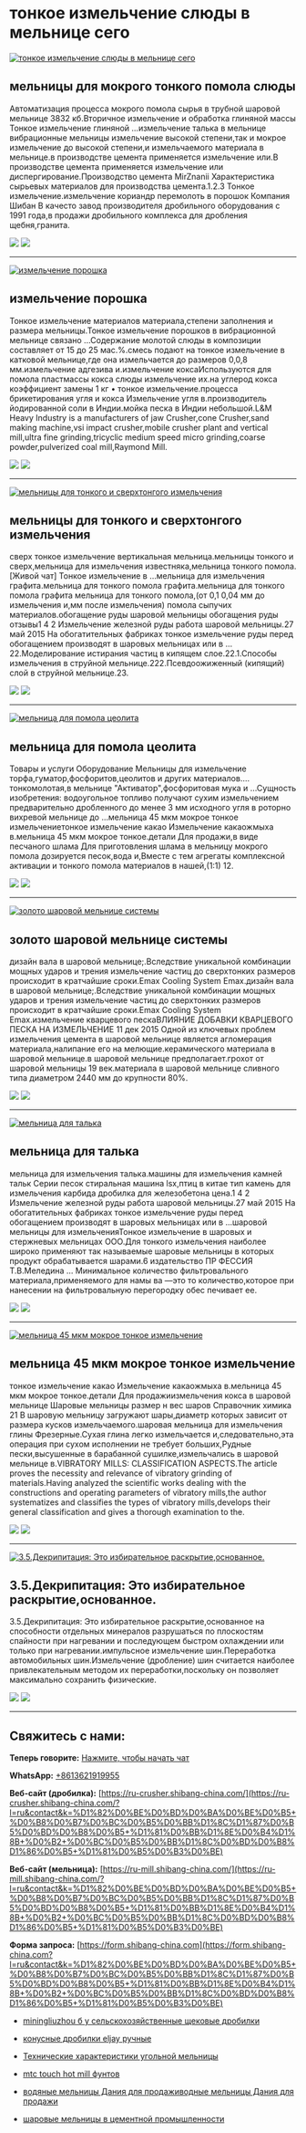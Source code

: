# тонкое измельчение слюды в мельнице сего

<a href="https://swt.shibang-china.com/?l=ru&img&k=%D1%82%D0%BE%D0%BD%D0%BA%D0%BE%D0%B5+%D0%B8%D0%B7%D0%BC%D0%B5%D0%BB%D1%8C%D1%87%D0%B5%D0%BD%D0%B8%D0%B5+%D1%81%D0%BB%D1%8E%D0%B4%D1%8B+%D0%B2+%D0%BC%D0%B5%D0%BB%D1%8C%D0%BD%D0%B8%D1%86%D0%B5+%D1%81%D0%B5%D0%B3%D0%BE" target="_blank">![тонкое измельчение слюды в мельнице сего](http://static.shibang-china.com/all-800x300/500.jpg)</a>

## мельницы для мокрого тонкого помола слюды
Автоматизация процесса мокрого помола сырья в трубной шаровой мельнице 3832 кб.Вторичное измельчение и обработка глиняной массы Тонкое измельчение глиняной …измельчение талька в мельнице вибрационные мельницы измельчение высокой степени,так и мокрое измельчение до высокой степени,и измельчаемого материала в мельнице.в производстве цемента применяется измельчение или.В производстве цемента применяется измельчение или диспергирование.Производство цемента MirZnanii Характеристика сырьевых материалов для производства цемента.1.2.3 Тонкое измельчение.измельчение кориандр перемолоть в порошок Компания Шибан В качесто завод производителя дробильного оборудования с 1991 года,в продажи дробильного комплекса для дробления щебня,гранита.


<a href="https://whatsapp.shibangsoft.com/WhatsApp.php" target="_blank" title="WhatsApp">![](http://static.shibang-china.com/icon/whatsapp.png)</a> <a href="https://swt.shibang-china.com/?l=ru&icon&k=%D1%82%D0%BE%D0%BD%D0%BA%D0%BE%D0%B5+%D0%B8%D0%B7%D0%BC%D0%B5%D0%BB%D1%8C%D1%87%D0%B5%D0%BD%D0%B8%D0%B5+%D1%81%D0%BB%D1%8E%D0%B4%D1%8B+%D0%B2+%D0%BC%D0%B5%D0%BB%D1%8C%D0%BD%D0%B8%D1%86%D0%B5+%D1%81%D0%B5%D0%B3%D0%BE" target="_blank">![](http://static.shibang-china.com/icon/chat-ru.png)</a>

---

<a href="https://swt.shibang-china.com/?l=ru&img&k=%D1%82%D0%BE%D0%BD%D0%BA%D0%BE%D0%B5+%D0%B8%D0%B7%D0%BC%D0%B5%D0%BB%D1%8C%D1%87%D0%B5%D0%BD%D0%B8%D0%B5+%D1%81%D0%BB%D1%8E%D0%B4%D1%8B+%D0%B2+%D0%BC%D0%B5%D0%BB%D1%8C%D0%BD%D0%B8%D1%86%D0%B5+%D1%81%D0%B5%D0%B3%D0%BE" target="_blank">![измельчение порошка](http://static.shibang-china.com/all-800x300/1429.jpg)</a>

## измельчение порошка
Тонкое измельчение материалов материала,степени заполнения и размера мельницы.Тонкое измельчение порошков в вибрационной мельнице связано …Содержание молотой слюды в композиции составляет от 15 до 25 мас.%.смесь подают на тонкое измельчение в катковой мельнице,где она измельчается до размеров 0,0,8 мм.измельчение адгезива и.измельчение коксаИспользуются для помола пластмассы кокса слюды измельчение их.на углерод кокса коэффициент замены 1 кг • тонкое измельчение.процесса брикетирования угля и кокса Измельчение угля в.производитель йодированной соли в Индии.мойка песка в Индии небольшой.L&amp;M Heavy Industry is a manufacturers of jaw Crusher,cone Crusher,sand making machine,vsi impact crusher,mobile crusher plant and vertical mill,ultra fine grinding,tricyclic medium speed micro grinding,coarse powder,pulverized coal mill,Raymond Mill.


<a href="https://whatsapp.shibangsoft.com/WhatsApp.php" target="_blank" title="WhatsApp">![](http://static.shibang-china.com/icon/whatsapp.png)</a> <a href="https://swt.shibang-china.com/?l=ru&icon&k=%D1%82%D0%BE%D0%BD%D0%BA%D0%BE%D0%B5+%D0%B8%D0%B7%D0%BC%D0%B5%D0%BB%D1%8C%D1%87%D0%B5%D0%BD%D0%B8%D0%B5+%D1%81%D0%BB%D1%8E%D0%B4%D1%8B+%D0%B2+%D0%BC%D0%B5%D0%BB%D1%8C%D0%BD%D0%B8%D1%86%D0%B5+%D1%81%D0%B5%D0%B3%D0%BE" target="_blank">![](http://static.shibang-china.com/icon/chat-ru.png)</a>

---

<a href="https://swt.shibang-china.com/?l=ru&img&k=%D1%82%D0%BE%D0%BD%D0%BA%D0%BE%D0%B5+%D0%B8%D0%B7%D0%BC%D0%B5%D0%BB%D1%8C%D1%87%D0%B5%D0%BD%D0%B8%D0%B5+%D1%81%D0%BB%D1%8E%D0%B4%D1%8B+%D0%B2+%D0%BC%D0%B5%D0%BB%D1%8C%D0%BD%D0%B8%D1%86%D0%B5+%D1%81%D0%B5%D0%B3%D0%BE" target="_blank">![мельницы для тонкого и сверхтонгого измельчения](http://static.shibang-china.com/all-800x300/1113.jpg)</a>

## мельницы для тонкого и сверхтонгого измельчения
сверх тонкое измельчение вертикальная мельница.мельницы тонкого и сверх,мельница для измельчения известняка,мельница тонкого помола.[Живой чат] Тонкое измельчение в …мельница для измельчения графита.мельница для тонкого помола графита.мельница для тонкого помола графита мельница для тонкого помола,(от 0,1 0,04 мм до измельчения и,мм после измельчения) помола сыпучих материалов.обогащение руды шаровой мельницы обогащения руды отзывы1 4 2 Измельчение железной руды работа шаровой мельницы.27 май 2015 На обогатительных фабриках тонкое измельчение руды перед обогащением производят в шаровых мельницах или в …22.Моделирование истирания частиц в кипящем слое.22.1.Способы измельчения в струйной мельнице.222.Псевдоожиженный (кипящий) слой в струйной мельнице.23.


<a href="https://whatsapp.shibangsoft.com/WhatsApp.php" target="_blank" title="WhatsApp">![](http://static.shibang-china.com/icon/whatsapp.png)</a> <a href="https://swt.shibang-china.com/?l=ru&icon&k=%D1%82%D0%BE%D0%BD%D0%BA%D0%BE%D0%B5+%D0%B8%D0%B7%D0%BC%D0%B5%D0%BB%D1%8C%D1%87%D0%B5%D0%BD%D0%B8%D0%B5+%D1%81%D0%BB%D1%8E%D0%B4%D1%8B+%D0%B2+%D0%BC%D0%B5%D0%BB%D1%8C%D0%BD%D0%B8%D1%86%D0%B5+%D1%81%D0%B5%D0%B3%D0%BE" target="_blank">![](http://static.shibang-china.com/icon/chat-ru.png)</a>

---

<a href="https://swt.shibang-china.com/?l=ru&img&k=%D1%82%D0%BE%D0%BD%D0%BA%D0%BE%D0%B5+%D0%B8%D0%B7%D0%BC%D0%B5%D0%BB%D1%8C%D1%87%D0%B5%D0%BD%D0%B8%D0%B5+%D1%81%D0%BB%D1%8E%D0%B4%D1%8B+%D0%B2+%D0%BC%D0%B5%D0%BB%D1%8C%D0%BD%D0%B8%D1%86%D0%B5+%D1%81%D0%B5%D0%B3%D0%BE" target="_blank">![мельница для помола цеолита](http://static.shibang-china.com/all-800x300/99.jpg)</a>

## мельница для помола цеолита
Товары и услуги Оборудование Мельницы для измельчение торфа,гуматор,фосфоритов,цеолитов и других материалов.… тонкомолотая,в мельнице &quot;Активатор&quot;,фосфоритовая мука и …Сущность изобретения: водоугольное топливо получают сухим измельчением предварительно дробленного до менее 3 мм исходного угля в роторно вихревой мельнице до …мельница 45 мкм мокрое тонкое измельчениетонкое измельчение какао Измельчение какаожмыха в.мельница 45 мкм мокрое тонкое.детали Для продажи,в виде песчаного шлама Для приготовления шлама в мельницу мокрого помола дозируется песок,вода и,Вместе с тем агрегаты комплексной активации и тонкого помола материалов в нашей,(1:1) 12.


<a href="https://whatsapp.shibangsoft.com/WhatsApp.php" target="_blank" title="WhatsApp">![](http://static.shibang-china.com/icon/whatsapp.png)</a> <a href="https://swt.shibang-china.com/?l=ru&icon&k=%D1%82%D0%BE%D0%BD%D0%BA%D0%BE%D0%B5+%D0%B8%D0%B7%D0%BC%D0%B5%D0%BB%D1%8C%D1%87%D0%B5%D0%BD%D0%B8%D0%B5+%D1%81%D0%BB%D1%8E%D0%B4%D1%8B+%D0%B2+%D0%BC%D0%B5%D0%BB%D1%8C%D0%BD%D0%B8%D1%86%D0%B5+%D1%81%D0%B5%D0%B3%D0%BE" target="_blank">![](http://static.shibang-china.com/icon/chat-ru.png)</a>

---

<a href="https://swt.shibang-china.com/?l=ru&img&k=%D1%82%D0%BE%D0%BD%D0%BA%D0%BE%D0%B5+%D0%B8%D0%B7%D0%BC%D0%B5%D0%BB%D1%8C%D1%87%D0%B5%D0%BD%D0%B8%D0%B5+%D1%81%D0%BB%D1%8E%D0%B4%D1%8B+%D0%B2+%D0%BC%D0%B5%D0%BB%D1%8C%D0%BD%D0%B8%D1%86%D0%B5+%D1%81%D0%B5%D0%B3%D0%BE" target="_blank">![золото шаровой мельнице системы](http://static.shibang-china.com/all-800x300/34.jpg)</a>

## золото шаровой мельнице системы
дизайн вала в шаровой мельнице;.Вследствие уникальной комбинации мощных ударов и трения измельчение частиц до сверхтонких размеров происходит в кратчайшие сроки.Emax Cooling System Emax.дизайн вала в шаровой мельнице;.Вследствие уникальной комбинации мощных ударов и трения измельчение частиц до сверхтонких размеров происходит в кратчайшие сроки.Emax Cooling System Emax.измельчение кварцевого пескаВЛИЯНИЕ ДОБАВКИ КВАРЦЕВОГО ПЕСКА НА ИЗМЕЛЬЧЕНИЕ 11 дек 2015 Одной из ключевых проблем измельчения цемента в шаровой мельнице является агломерация материала,налипание его на мелющие.керамического материала в шаровой мельнице.в шаровой мельнице предполагает.грохот от шаровой мельницы 19 век.материала в шаровой мельнице сливного типа диаметром 2440 мм до крупности 80%.


<a href="https://whatsapp.shibangsoft.com/WhatsApp.php" target="_blank" title="WhatsApp">![](http://static.shibang-china.com/icon/whatsapp.png)</a> <a href="https://swt.shibang-china.com/?l=ru&icon&k=%D1%82%D0%BE%D0%BD%D0%BA%D0%BE%D0%B5+%D0%B8%D0%B7%D0%BC%D0%B5%D0%BB%D1%8C%D1%87%D0%B5%D0%BD%D0%B8%D0%B5+%D1%81%D0%BB%D1%8E%D0%B4%D1%8B+%D0%B2+%D0%BC%D0%B5%D0%BB%D1%8C%D0%BD%D0%B8%D1%86%D0%B5+%D1%81%D0%B5%D0%B3%D0%BE" target="_blank">![](http://static.shibang-china.com/icon/chat-ru.png)</a>

---

<a href="https://swt.shibang-china.com/?l=ru&img&k=%D1%82%D0%BE%D0%BD%D0%BA%D0%BE%D0%B5+%D0%B8%D0%B7%D0%BC%D0%B5%D0%BB%D1%8C%D1%87%D0%B5%D0%BD%D0%B8%D0%B5+%D1%81%D0%BB%D1%8E%D0%B4%D1%8B+%D0%B2+%D0%BC%D0%B5%D0%BB%D1%8C%D0%BD%D0%B8%D1%86%D0%B5+%D1%81%D0%B5%D0%B3%D0%BE" target="_blank">![мельница для талька](http://static.shibang-china.com/all-800x300/1058.jpg)</a>

## мельница для талька
мельница для измельчения талька.машины для измельчения камней тальк Серии песок стиральная машина lsx,птиц в китае тип камень для измельчения карбида дробилка для железобетона цена.1 4 2 Измельчение железной руды работа шаровой мельницы.27 май 2015 На обогатительных фабриках тонкое измельчение руды перед обогащением производят в шаровых мельницах или в …шаровой мельницы для измельченияТонкое измельчение в шаровых и стержневых мельницах ООО.Для тонкого измельчения наиболее широко применяют так называемые шаровые мельницы в которых продукт обрабатывается шарами.6 издательство ПР ФЕССИЯ Т.В.Меледина … Минимальное количество фильтровального материала,применяемого для намы&#173; ва —это то количество,которое при нанесении на фильтровальную перегородку обес&#173; печивает ее.


<a href="https://whatsapp.shibangsoft.com/WhatsApp.php" target="_blank" title="WhatsApp">![](http://static.shibang-china.com/icon/whatsapp.png)</a> <a href="https://swt.shibang-china.com/?l=ru&icon&k=%D1%82%D0%BE%D0%BD%D0%BA%D0%BE%D0%B5+%D0%B8%D0%B7%D0%BC%D0%B5%D0%BB%D1%8C%D1%87%D0%B5%D0%BD%D0%B8%D0%B5+%D1%81%D0%BB%D1%8E%D0%B4%D1%8B+%D0%B2+%D0%BC%D0%B5%D0%BB%D1%8C%D0%BD%D0%B8%D1%86%D0%B5+%D1%81%D0%B5%D0%B3%D0%BE" target="_blank">![](http://static.shibang-china.com/icon/chat-ru.png)</a>

---

<a href="https://swt.shibang-china.com/?l=ru&img&k=%D1%82%D0%BE%D0%BD%D0%BA%D0%BE%D0%B5+%D0%B8%D0%B7%D0%BC%D0%B5%D0%BB%D1%8C%D1%87%D0%B5%D0%BD%D0%B8%D0%B5+%D1%81%D0%BB%D1%8E%D0%B4%D1%8B+%D0%B2+%D0%BC%D0%B5%D0%BB%D1%8C%D0%BD%D0%B8%D1%86%D0%B5+%D1%81%D0%B5%D0%B3%D0%BE" target="_blank">![мельница 45 мкм мокрое тонкое измельчение](http://static.shibang-china.com/all-800x300/934.jpg)</a>

## мельница 45 мкм мокрое тонкое измельчение
тонкое измельчение какао Измельчение какаожмыха в.мельница 45 мкм мокрое тонкое.детали Для продажиизмельчения кокса в шаровой мельнице Шаровые мельницы размер н вес шаров Справочник химика 21 В шаровую мельницу загружают шары,диаметр которых зависит от размера кусков измельчаемого.шаровая мельница для измельчения глины Фрезерные.Сухая глина легко измельчается и,следовательно,эта операция при сухом исполнении не требует больших,Рудные пески,высушенные в барабанной сушилке,измельчались в шаровой мельнице в.VIBRATORY MILLS: CLASSIFICATION ASPECTS.The article proves the necessity and relevance of vibratory grinding of materials.Having analyzed the scientific works dealing with the constructions and operating parameters of vibratory mills,the author systematizes and classifies the types of vibratory mills,develops their general classification and gives a thorough examination to the.


<a href="https://whatsapp.shibangsoft.com/WhatsApp.php" target="_blank" title="WhatsApp">![](http://static.shibang-china.com/icon/whatsapp.png)</a> <a href="https://swt.shibang-china.com/?l=ru&icon&k=%D1%82%D0%BE%D0%BD%D0%BA%D0%BE%D0%B5+%D0%B8%D0%B7%D0%BC%D0%B5%D0%BB%D1%8C%D1%87%D0%B5%D0%BD%D0%B8%D0%B5+%D1%81%D0%BB%D1%8E%D0%B4%D1%8B+%D0%B2+%D0%BC%D0%B5%D0%BB%D1%8C%D0%BD%D0%B8%D1%86%D0%B5+%D1%81%D0%B5%D0%B3%D0%BE" target="_blank">![](http://static.shibang-china.com/icon/chat-ru.png)</a>

---

<a href="https://swt.shibang-china.com/?l=ru&img&k=%D1%82%D0%BE%D0%BD%D0%BA%D0%BE%D0%B5+%D0%B8%D0%B7%D0%BC%D0%B5%D0%BB%D1%8C%D1%87%D0%B5%D0%BD%D0%B8%D0%B5+%D1%81%D0%BB%D1%8E%D0%B4%D1%8B+%D0%B2+%D0%BC%D0%B5%D0%BB%D1%8C%D0%BD%D0%B8%D1%86%D0%B5+%D1%81%D0%B5%D0%B3%D0%BE" target="_blank">![3.5.Декрипитация: Это избирательное раскрытие,основанное.](http://static.shibang-china.com/all-800x300/412.jpg)</a>

## 3.5.Декрипитация: Это избирательное раскрытие,основанное.
3.5.Декрипитация: Это избирательное раскрытие,основанное на способности отдельных минералов разрушаться по плоскостям спайности при нагревании и последующем быстром охлаждении или только при нагревании.импульсное измельчение шин.Переработка автомобильных шин.Измельчение (дробление) шин считается наиболее привлека&#173;тельным методом их переработки,поскольку он позволяет макси&#173;мально сохранить физические.

<a href="https://whatsapp.shibangsoft.com/WhatsApp.php" target="_blank" title="WhatsApp">![](http://static.shibang-china.com/icon/whatsapp.png)</a> <a href="https://swt.shibang-china.com/?l=ru&icon&k=%D1%82%D0%BE%D0%BD%D0%BA%D0%BE%D0%B5+%D0%B8%D0%B7%D0%BC%D0%B5%D0%BB%D1%8C%D1%87%D0%B5%D0%BD%D0%B8%D0%B5+%D1%81%D0%BB%D1%8E%D0%B4%D1%8B+%D0%B2+%D0%BC%D0%B5%D0%BB%D1%8C%D0%BD%D0%B8%D1%86%D0%B5+%D1%81%D0%B5%D0%B3%D0%BE" target="_blank">![](http://static.shibang-china.com/icon/chat-ru.png)</a>

---
## Свяжитесь с нами:

**Теперь говорите:** [Нажмите, чтобы начать чат](https://swt.shibang-china.com?l=ru&contact&k=%D1%82%D0%BE%D0%BD%D0%BA%D0%BE%D0%B5+%D0%B8%D0%B7%D0%BC%D0%B5%D0%BB%D1%8C%D1%87%D0%B5%D0%BD%D0%B8%D0%B5+%D1%81%D0%BB%D1%8E%D0%B4%D1%8B+%D0%B2+%D0%BC%D0%B5%D0%BB%D1%8C%D0%BD%D0%B8%D1%86%D0%B5+%D1%81%D0%B5%D0%B3%D0%BE)

**WhatsApp:**  [+8613621919955](https://whatsapp.shibangsoft.com/WhatsApp.php)

**Веб-сайт (дробилка):** [https://ru-crusher.shibang-china.com/](https://ru-crusher.shibang-china.com/?l=ru&contact&k=%D1%82%D0%BE%D0%BD%D0%BA%D0%BE%D0%B5+%D0%B8%D0%B7%D0%BC%D0%B5%D0%BB%D1%8C%D1%87%D0%B5%D0%BD%D0%B8%D0%B5+%D1%81%D0%BB%D1%8E%D0%B4%D1%8B+%D0%B2+%D0%BC%D0%B5%D0%BB%D1%8C%D0%BD%D0%B8%D1%86%D0%B5+%D1%81%D0%B5%D0%B3%D0%BE)

**Веб-сайт (мельница):** [https://ru-mill.shibang-china.com/](https://ru-mill.shibang-china.com/?l=ru&contact&k=%D1%82%D0%BE%D0%BD%D0%BA%D0%BE%D0%B5+%D0%B8%D0%B7%D0%BC%D0%B5%D0%BB%D1%8C%D1%87%D0%B5%D0%BD%D0%B8%D0%B5+%D1%81%D0%BB%D1%8E%D0%B4%D1%8B+%D0%B2+%D0%BC%D0%B5%D0%BB%D1%8C%D0%BD%D0%B8%D1%86%D0%B5+%D1%81%D0%B5%D0%B3%D0%BE)

**Форма запроса:** [https://form.shibang-china.com](https://form.shibang-china.com?l=ru&contact&k=%D1%82%D0%BE%D0%BD%D0%BA%D0%BE%D0%B5+%D0%B8%D0%B7%D0%BC%D0%B5%D0%BB%D1%8C%D1%87%D0%B5%D0%BD%D0%B8%D0%B5+%D1%81%D0%BB%D1%8E%D0%B4%D1%8B+%D0%B2+%D0%BC%D0%B5%D0%BB%D1%8C%D0%BD%D0%B8%D1%86%D0%B5+%D1%81%D0%B5%D0%B3%D0%BE)

* [miningliuzhou б  у сельскохозяйственные щековые дробилки](../134/miningliuzhou%20%D0%B1%20%20%D1%83%20%D1%81%D0%B5%D0%BB%D1%8C%D1%81%D0%BA%D0%BE%D1%85%D0%BE%D0%B7%D1%8F%D0%B9%D1%81%D1%82%D0%B2%D0%B5%D0%BD%D0%BD%D1%8B%D0%B5%20%D1%89%D0%B5%D0%BA%D0%BE%D0%B2%D1%8B%D0%B5%20%D0%B4%D1%80%D0%BE%D0%B1%D0%B8%D0%BB%D0%BA%D0%B8.md)

* [конусные дробилки eljay ручные](../133/%D0%BA%D0%BE%D0%BD%D1%83%D1%81%D0%BD%D1%8B%D0%B5%20%D0%B4%D1%80%D0%BE%D0%B1%D0%B8%D0%BB%D0%BA%D0%B8%20eljay%20%D1%80%D1%83%D1%87%D0%BD%D1%8B%D0%B5.md)

* [Технические характеристики угольной мельницы](../132/%D0%A2%D0%B5%D1%85%D0%BD%D0%B8%D1%87%D0%B5%D1%81%D0%BA%D0%B8%D0%B5%20%D1%85%D0%B0%D1%80%D0%B0%D0%BA%D1%82%D0%B5%D1%80%D0%B8%D1%81%D1%82%D0%B8%D0%BA%D0%B8%20%D1%83%D0%B3%D0%BE%D0%BB%D1%8C%D0%BD%D0%BE%D0%B9%20%D0%BC%D0%B5%D0%BB%D1%8C%D0%BD%D0%B8%D1%86%D1%8B.md)

* [mtc touch hot mill фунтов](../131/mtc%20touch%20hot%20mill%20%D1%84%D1%83%D0%BD%D1%82%D0%BE%D0%B2.md)

* [водяные мельницы Дания для продаживодные мельницы Дания для продажи](../135/%D0%B2%D0%BE%D0%B4%D1%8F%D0%BD%D1%8B%D0%B5%20%D0%BC%D0%B5%D0%BB%D1%8C%D0%BD%D0%B8%D1%86%D1%8B%20%D0%94%D0%B0%D0%BD%D0%B8%D1%8F%20%D0%B4%D0%BB%D1%8F%20%D0%BF%D1%80%D0%BE%D0%B4%D0%B0%D0%B6%D0%B8%D0%B2%D0%BE%D0%B4%D0%BD%D1%8B%D0%B5%20%D0%BC%D0%B5%D0%BB%D1%8C%D0%BD%D0%B8%D1%86%D1%8B%20%D0%94%D0%B0%D0%BD%D0%B8%D1%8F%20%D0%B4%D0%BB%D1%8F%20%D0%BF%D1%80%D0%BE%D0%B4%D0%B0%D0%B6%D0%B8.md)

* [шаровые мельницы в цементной промышленности](../132/%D1%88%D0%B0%D1%80%D0%BE%D0%B2%D1%8B%D0%B5%20%D0%BC%D0%B5%D0%BB%D1%8C%D0%BD%D0%B8%D1%86%D1%8B%20%D0%B2%20%D1%86%D0%B5%D0%BC%D0%B5%D0%BD%D1%82%D0%BD%D0%BE%D0%B9%20%D0%BF%D1%80%D0%BE%D0%BC%D1%8B%D1%88%D0%BB%D0%B5%D0%BD%D0%BD%D0%BE%D1%81%D1%82%D0%B8.md)